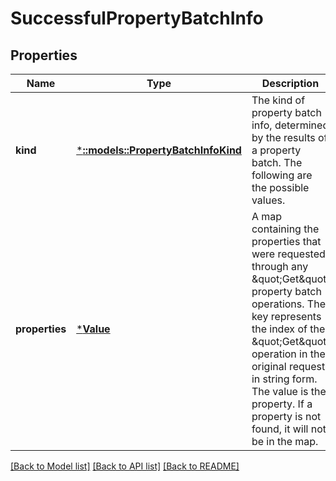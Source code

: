 # SuccessfulPropertyBatchInfo

## Properties
Name | Type | Description | Notes
------------ | ------------- | ------------- | -------------
**kind** | [***::models::PropertyBatchInfoKind**](PropertyBatchInfoKind.md) | The kind of property batch info, determined by the results of a property batch. The following are the possible values. | [default to null]
**properties** | [***Value**](Value.md) | A map containing the properties that were requested through any \&quot;Get\&quot; property batch operations. The key represents the index of the \&quot;Get\&quot; operation in the original request, in string form. The value is the property. If a property is not found, it will not be in the map. | [optional] [default to null]

[[Back to Model list]](../README.md#documentation-for-models) [[Back to API list]](../README.md#documentation-for-api-endpoints) [[Back to README]](../README.md)


